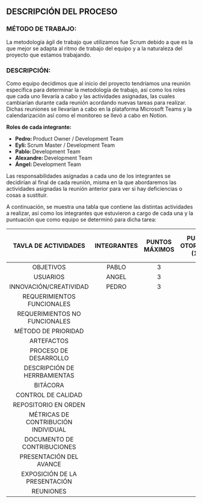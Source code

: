 ## DESCRIPCIÓN DEL PROCESO
### MÉTODO DE TRABAJO:
La metodología ágil de trabajo que utilizamos fue Scrum debido a que es la que mejor se adapta al ritmo de trabajo del equipo y a la naturaleza del proyecto que estamos trabajando.

### DESCRIPCIÓN:
Como equipo decidimos que al inicio del proyecto tendríamos una reunión específica para determinar la metodología de trabajo, así como los roles que cada uno llevaría a cabo y las actividades asignadas, las cuales cambiarían durante cada reunión acordando nuevas tareas para realizar. Dichas reuniones se llevarían a cabo en la plataforma Microsoft Teams y la calendarización así como el monitoreo se llevó a cabo en Notion. 

**Roles de cada integrante:**
  - **Pedro:** Product Owner / Development Team 
  - **Eyli:** Scrum Master / Development Team 
  - **Pablo:** Development Team 
  - **Alexandre:** Development Team 
  - **Ángel:** Development Team 

Las responsabilidades asignadas a cada uno de los integrantes se decidirían al final de cada reunión, misma en la que abordaremos las actividades asignadas la reunión anterior para ver si hay deficiencias o cosas a sustituir. 

A continuación, se muestra una tabla que contiene las distintas actividades a realizar, así como los integrantes que estuvieron a cargo de cada una y la puntuación que como equipo se determinó para dicha tarea: 

| TAVLA DE ACTIVIDADES | INTEGRANTES | PUNTOS MÁXIMOS | PUNTOS OTORGADOS (1-3) | PUNTOS TOTALES DE LAS ACTIVIDADES |
|:--------------------:|:-----------:|:--------------:|:----------------:|:---------------------------------:|
|OBJETIVOS|PABLO|3|3|9
|USUARIOS|ANGEL|3|3|
|INNOVACIÓN/CREATIVIDAD|PEDRO|3|3|
|REQUERIMIENTOS FUNCIONALES| | | | |
|REQUERIMIENTOS NO FUNCIONALES| | | | |
|MÉTODO DE PRIORIDAD| | | | |
|ARTEFACTOS| | | | |
|PROCESO DE DESARROLLO| | | | |
|DESCRIPCIÓN DE HERRBAMIENTAS| | | | |
|BITÁCORA| | | | |
|CONTROL DE CALIDAD| | | | |
|REPOSITORIO EN ORDEN| | | | |
|MÉTRICAS DE CONTRIBUCIÓN INDIVIDUAL| | | | |
|DOCUMENTO DE CONTRIBUCIONES| | | | |
|PRESENTACIÓN DEL AVANCE| | | | |
|EXPOSICIÓN DE LA PRESENTACIÓN| | | | |
|REUNIONES| | | | |
